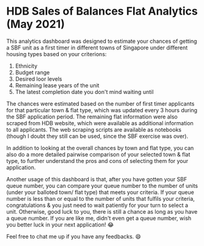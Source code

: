 # HDB Sales of Balances Flat Analytics (May 2021)

This analytics dashboard was designed to estimate your chances of getting a SBF unit as a first timer in different towns of Singapore under different housing types based on your criterions:
1. Ethnicity
2. Budget range
3. Desired loor levels
4. Remaining lease years of the unit
5. The latest completion date you don't mind waiting until

The chances were estimated based on the number of first timer applicants for that particular town & flat type, which was updated every 3 hours during the SBF application period. The remaining flat information were also scraped from HDB website, which were available as additional information to all applicants. The web scraping scripts are available as notebooks (though I doubt they still can be used, since the SBF exercise was over).

In addition to looking at the overall chances by town and flat type, you can also do a more detailed pairwise comparison of your selected town & flat type, to further understand the pros and cons of selecting them for your application.

Another usage of this dashboard is that, after you have gotten your SBF queue number, you can compare your queue number to the number of units (under your balloted town/ flat type) that meets your criteria. If your queue number is less than or equal to the number of units that fulfils your criteria, congratulations & you just need to wait patiently for your turn to select a unit. Otherwise, good luck to you, there is still a chance as long as you have a queue number. If you are like me, didn't even get a queue number, wish you better luck in your next application! :joy:

Feel free to chat me up if you have any feedbacks. :smile: